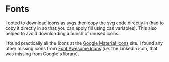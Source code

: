 # Fonts

I opted to download icons as svgs then copy the svg code directly in (had to copy it directly in so that you can apply fill using css variables). This also helped to avoid downloading a bunch of unused icons.

I found practically all the icons at the [Google Material Icons](https://fonts.google.com/icons) site. I found any other missing icons from [Font Awesome Icons](https://fontawesome.com/icons/linkedin?f=brands&s=solid) (i.e. the LinkedIn icon, that was missing from Google's library).
